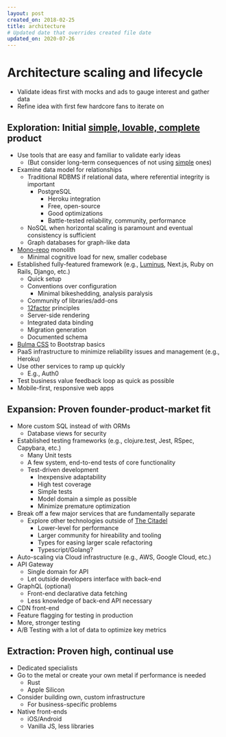 ```yaml
---
layout: post
created_on: 2018-02-25
title: architecture
# Updated date that overrides created file date
updated_on: 2020-07-26
---
```


# Architecture scaling and lifecycle

* Validate ideas first with mocks and ads to gauge interest and gather data
* Refine idea with first few hardcore fans to iterate on

## Exploration: Initial [simple, lovable, complete](https://blog.asmartbear.com/slc.html) product
* Use tools that are easy and familiar to validate early ideas
  * (But consider long-term consequences of not using [simple](https://www.youtube.com/watch?v=rI8tNMsozo0) ones)
* Examine data model for relationships
  * Traditional RDBMS if relational data, where referential integrity is important
    * PostgreSQL
      * Heroku integration
      * Free, open-source
      * Good optimizations
      * Battle-tested reliability, community, performance
  * NoSQL when horizontal scaling is paramount and eventual consistency is sufficient
  * Graph databases for graph-like data
* [Mono-repo](https://danluu.com/monorepo/) monolith
  * Minimal cognitive load for new, smaller codebase
* Established fully-featured framework (e.g., [Luminus](https://luminusweb.com), Next.js, Ruby on Rails, Django, etc.)
  * Quick setup
  * Conventions over configuration
    * Minimal bikeshedding, analysis paralysis
  * Community of libraries/add-ons
  * [12factor](https://12factor.net) principles
  * Server-side rendering
  * Integrated data binding
  * Migration generation
  * Documented schema
* [Bulma CSS](https://bulma.io) to Bootstrap basics
* PaaS infrastructure to minimize reliability issues and management (e.g., Heroku)
* Use other services to ramp up quickly
  * E.g., Auth0
* Test business value feedback loop as quick as possible
* Mobile-first, responsive web apps

## Expansion: Proven founder-product-market fit
* More custom SQL instead of with ORMs
  * Database views for security
* Established testing frameworks (e.g., clojure.test, Jest, RSpec, Capybara, etc.)
  * Many Unit tests
  * A few system, end-to-end tests of core functionality
  * Test-driven development
    * Inexpensive adaptability
    * High test coverage
    * Simple tests
    * Model domain a simple as possible
    * Minimize premature optimization
* Break off a few major services that are fundamentally separate
  * Explore other technologies outside of [The Citadel](https://m.signalvnoise.com/the-majestic-monolith-can-become-the-citadel/)
    * Lower-level for performance
    * Larger community for hireability and tooling
    * Types for easing larger scale refactoring
    * Typescript/Golang?
* Auto-scaling via Cloud infrastructure (e.g., AWS, Google Cloud, etc.)
* API Gateway
  * Single domain for API
  * Let outside developers interface with back-end
* GraphQL (optional)
  * Front-end declarative data fetching
  * Less knowledge of back-end API necessary
* CDN front-end
* Feature flagging for testing in production
* More, stronger testing
* A/B Testing with a lot of data to optimize key metrics

## Extraction: Proven high, continual use
* Dedicated specialists
* Go to the metal or create your own metal if performance is needed
  * Rust
  * Apple Silicon
* Consider building own, custom infrastructure
  * For business-specific problems
* Native front-ends
  * iOS/Android
  * Vanilla JS, less libraries
